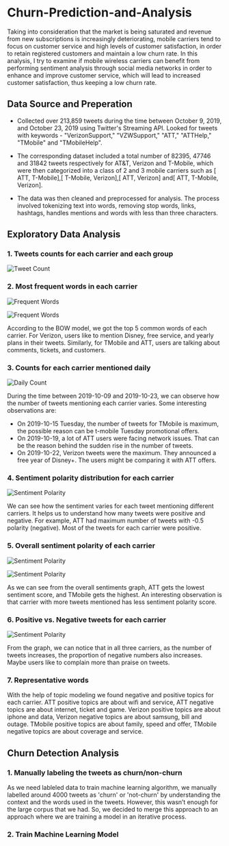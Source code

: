 # Churn-Prediction-and-Analysis

Taking into consideration that the market is being saturated and revenue from new subscriptions is increasingly deteriorating, mobile carriers tend to focus on customer service and high levels of customer satisfaction, in order to retain registered customers and maintain a low churn rate. In this analysis, I try to examine if mobile wireless carriers can benefit from performing sentiment analysis through social media networks in order to enhance and improve customer service, which will lead to increased customer satisfaction, thus keeping a low churn rate.

## Data Source and Preperation

- Collected over 213,859 tweets during the time between October 9, 2019, and October 23, 2019 using Twitter's Streaming API. Looked for tweets with keywords - "VerizonSupport," "VZWSupport," "ATT," "ATTHelp," "TMobile" and "TMobileHelp".

- The corresponding dataset included a total number of 82395, 47746 and 31842 tweets respectively for AT&T, Verizon and T-Mobile, which were then categorized into a class of 2 and 3 mobile carriers such as [ ATT, T-Mobile],[ T-Mobile, Verizon],[ ATT, Verizon] and[ ATT, T-Mobile, Verizon].

- The data was then cleaned and preprocessed for analysis. The process involved tokenizing text into words, removing stop words, links, hashtags, handles mentions and words with less than three characters.

## Exploratory Data Analysis

### 1.	Tweets counts for each carrier and each group

![Tweet Count](https://github.com/netisheth/Churn-Prediction-and-Analysis/blob/master/Images/eda1.png?raw=true "Optional Title")

### 2. Most frequent words in each carrier

![Frequent Words](https://github.com/netisheth/Churn-Prediction-and-Analysis/blob/master/Images/eda2.png?raw=true "Optional Title")

![Frequent Words](https://github.com/netisheth/Churn-Prediction-and-Analysis/blob/master/Images/eda3.png?raw=true "Optional Title")

According to the BOW model, we got the top 5 common words of each carrier. For Verizon, users like to mention Disney, free service, and yearly plans in their tweets. Similarly, for TMobile and ATT, users are talking about comments, tickets, and customers.

### 3.	Counts for each carrier mentioned daily

![Daily Count](https://github.com/netisheth/Churn-Prediction-and-Analysis/blob/master/Images/eda4.png?raw=true "Optional Title")

During the time between 2019-10-09 and 2019-10-23, we can observe how the number of tweets mentioning each carrier varies. Some interesting observations are:
- On 2019-10-15 Tuesday, the number of tweets for TMobile is maximum, the possible reason can be t-mobile Tuesday promotional offers.
- On 2019-10-19, a lot of ATT users were facing network issues. That can be the reason behind the sudden rise in the number of tweets.
- On 2019-10-22, Verizon tweets were the maximum. They announced a free year of Disney+. The users might be comparing it with ATT offers. 

### 4.	Sentiment polarity distribution for each carrier

![Sentiment Polarity](https://github.com/netisheth/Churn-Prediction-and-Analysis/blob/master/Images/eda5.png?raw=true "Optional Title")

We can see how the sentiment varies for each tweet mentioning different carriers. It helps us to understand how many tweets were positive and negative. For example, ATT had maximum number of tweets with -0.5 polarity (negative). Most of the tweets for each carrier were positive.

### 5.	Overall sentiment polarity of each carrier

![Sentiment Polarity](https://github.com/netisheth/Churn-Prediction-and-Analysis/blob/master/Images/eda6.png?raw=true "Optional Title")

![Sentiment Polarity](https://github.com/netisheth/Churn-Prediction-and-Analysis/blob/master/Images/eda7.png?raw=true "Optional Title")

As we can see from the overall sentiments graph, ATT gets the lowest sentiment score, and TMobile gets the highest. An interesting observation is that carrier with more tweets mentioned has less sentiment polarity score.

### 6.	Positive vs. Negative tweets for each carrier

![Sentiment Polarity](https://github.com/netisheth/Churn-Prediction-and-Analysis/blob/master/Images/eda8.png?raw=true "Optional Title")

From the graph, we can notice that in all three carriers, as the number of tweets increases, the proportion of negative numbers also increases. Maybe users like to complain more than praise on tweets.

### 7.	Representative words

With the help of topic modeling we found negative and positive topics for each carrier. ATT positive topics are about wifi and service, ATT negative topics are about internet, ticket and game. Verizon positive topics are about iphone and data, Verizon negative topics are about samsung, bill and outage. TMobile positive topics are about family, speed and offer, TMobile negative topics are about coverage and service.

## Churn Detection Analysis

### 1. Manually labeling the tweets as churn/non-churn

As we need lableled data to train machine learning algorithm, we manually labelled around 4000 tweets as 'churn' or 'not-churn' by understanding the context and the words used in the tweets. However, this wasn’t enough for the large corpus that we had. So, we decided to merge this approach to an approach where we are training a model in an iterative process. 

### 2. Train Machine Learning Model
